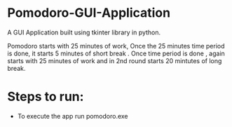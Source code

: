 # Pomodoro-GUI-Application
A GUI Application built using tkinter library in python.


Pomodoro starts with 25 minutes of work, Once the 25 minutes time period is done, it starts 5 minutes of short break . Once time period is done , again starts with 25 minutes of work and in 2nd round starts 20 mintutes of long break.


# Steps to run:
 * To execute the app run pomodoro.exe
 
